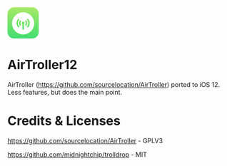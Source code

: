<img src="AirTroller-modified.png" alt="Logo" width="70" height="70">

# AirTroller12
AirTroller (https://github.com/sourcelocation/AirTroller) ported to iOS 12. Less features, but does the main point.

# Credits & Licenses
https://github.com/sourcelocation/AirTroller - GPLV3

https://github.com/midnightchip/trolldrop - MIT
